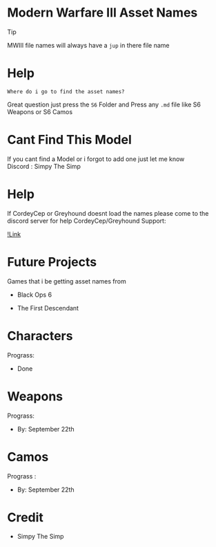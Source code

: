 # Modern Warfare III Asset Names


> [!TIP]
> 
>MWIII file names will always have a `jup` in there file name

# Help
`Where do i go to find the asset names?`

Great question just press the `S6` Folder and Press any `.md` file like S6 Weapons or S6 Camos 

# Cant Find This Model
 If you cant find a Model or i forgot to add one just let me know  
 Discord : Simpy The Simp 

# Help
 If CordeyCep or Greyhound doesnt load the names please come to the discord server for help
 CordeyCep/Greyhound Support:
 
 [!Link](https://discord.gg/eY2Y5p2PEp)


# Future Projects
Games that i be getting asset names from
  
  - Black Ops 6

 
  - The First Descendant 


# Characters
 Prograss:
- Done 


# Weapons
 Prograss:
- By: September 22th


# Camos 
 Prograss :
- By: September 22th




# Credit 
- Simpy The Simp 
